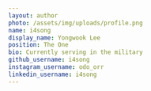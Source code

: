 ```yaml
---
layout: author
photo: /assets/img/uploads/profile.png
name: i4song
display_name: Yongwook Lee
position: The One
bio: Currently serving in the military
github_username: i4song
instagram_username: odo_orr
linkedin_username: i4song
---
```


